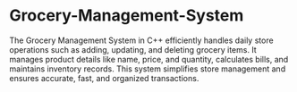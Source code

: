 # Grocery-Management-System
The Grocery Management System in C++ efficiently handles daily store operations such as adding, updating, and deleting grocery items. It manages product details like name, price, and quantity, calculates bills, and maintains inventory records. This system simplifies store management and ensures accurate, fast, and organized transactions.
